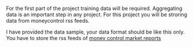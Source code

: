 For the first part of the project training data will be required. 
Aggregating data is an important step in any project. For this project you will be stroring data from moneycontrol rss feeds. 

I have provided the data sample, your data format should be like this only.
You have to store the rss feeds of [money control market reports](http://www.moneycontrol.com/rss/marketreports.xml)

